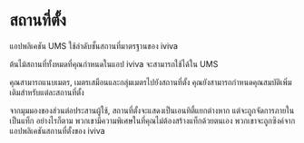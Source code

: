 # สถานที่ตั้ง

แอปพลิเคชัน UMS ใช้ลำดับชั้นสถานที่มาตรฐานของ iviva

ต้นไม้สถานที่ทั้งหมดที่คุณกำหนดในแอป iviva จะสามารถใช้ได้ใน UMS

คุณสามารถแนบเมตร, เมตรเสมือนและกลุ่มเมตรไปยังสถานที่ตั้ง คุณยังสามารถกำหนดคุณสมบัติเพิ่มเติมสำหรับแต่ละสถานที่ตั้ง

จากมุมมองของส่วนต่อประสานผู้ใช้, สถานที่ตั้งจะแสดงเป็นเอนทิตี้แยกต่างหาก แต่จะถูกจัดการภายในเป็นแท็ก อย่างไรก็ตาม พวกเขามีความพิเศษในที่คุณไม่ต้องสร้างแท็กด้วยตนเอง พวกเขาจะถูกซิงค์จากแอปพลิเคชันสถานที่ตั้งของ iviva